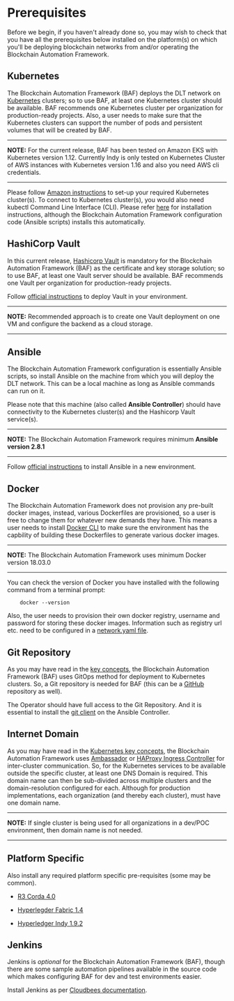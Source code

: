 Prerequisites
=============

Before we begin, if you haven't already done so, you may wish to check that
you have all the prerequisites below installed on the platform(s)
on which you'll be deploying blockchain networks from and/or operating
the Blockchain Automation Framework.

## Kubernetes
The Blockchain Automation Framework (BAF) deploys the DLT network on [Kubernetes](https://kubernetes.io/) clusters; so to use BAF, at least one Kubernetes cluster should be available.
BAF recommends one Kubernetes cluster per organization for production-ready projects. 
Also, a user needs to make sure that the Kubernetes clusters can support the number of pods and persistent volumes that will be created by BAF.

---
**NOTE:** For the current release, BAF has been tested on Amazon EKS with Kubernetes version 1.12. Currently Indy is only tested on Kubernetes Cluster of AWS instances with Kubernetes version 1.16 and also you need AWS cli credentials.

---

Please follow [Amazon instructions](https://aws.amazon.com/eks/getting-started/) to set-up your required Kubernetes cluster(s).
To connect to Kubernetes cluster(s), you would also need kubectl Command Line Interface (CLI). Please refer [here](https://kubernetes.io/docs/tasks/tools/install-kubectl/) for installation instructions, although the Blockchain Automation Framework configuration code (Ansible scripts) installs this automatically.

## HashiCorp Vault
In this current release, [Hashicorp Vault](https://www.vaultproject.io/) is mandatory for the Blockchain Automation Framework (BAF) as the certificate and key storage solution; so to use BAF, at least one Vault server should be available. BAF recommends one Vault per organization for production-ready projects. 

Follow [official instructions](https://www.vaultproject.io/docs/install/) to deploy Vault in your environment. 

---
**NOTE:** Recommended approach is to create one Vault deployment on one VM and configure the backend as a cloud storage.

---

## Ansible

The Blockchain Automation Framework configuration is essentially Ansible scripts, so install Ansible on the machine from which you will deploy the DLT network. This can be a local machine as long as Ansible commands can run on it.

Please note that this machine (also called **Ansible Controller**) should have connectivity to the Kubernetes cluster(s) and the Hashicorp Vault service(s).

---
**NOTE:** The Blockchain Automation Framework requires minimum **Ansible version 2.8.1**

---

Follow [official instructions](https://docs.ansible.com/ansible/latest/installation_guide/intro_installation.html) to install Ansible in a new environment.

## Docker

The Blockchain Automation Framework does not provision any pre-built docker images, instead, various Dockerfiles are provisioned, so a user is free to change them for whatever new demands they have. This means a user needs to install [Docker CLI](https://docs.docker.com/install/) to make sure the environment has the capbility of building these Dockerfiles to generate various docker images.

---
**NOTE:** The Blockchain Automation Framework uses minimum Docker version 18.03.0

---

You can check the version of Docker you have installed with the following
command from a terminal prompt:
```
    docker --version
```

Also, the user needs to provision their own docker registry, username and password for storing these docker images. Information such as registry url etc. need to be configured in a [network.yaml file](./operations/fabric_networkyaml.md).

## Git Repository
As you may have read in the [key concepts](keyconcepts), the Blockchain Automation Framework (BAF) uses GitOps method for deployment to Kubernetes clusters. So, a Git repository is needed for BAF (this can be a [GitHub](https://github.com/) repository as well).

The Operator should have full access to the Git Repository. 
And it is essential to install the [git client](https://git-scm.com/download) on the Ansible Controller.

## Internet Domain
As you may have read in the [Kubernetes key concepts](keyConcepts/kubernetes), the Blockchain Automation Framework uses [Ambassador](https://www.getambassador.io/about/why-ambassador/) or [HAProxy Ingress Controller](https://www.haproxy.com/documentation/hapee/1-9r1/traffic-management/kubernetes-ingress-controller/) for inter-cluster communication. So, for the Kubernetes services to be available outside the specific cluster, at least one DNS Domain is required. This domain name can then be sub-divided across multiple clusters and the domain-resolution configured for each.
Although for production implementations, each organization (and thereby each cluster), must have one domain name.

---
**NOTE:** If single cluster is being used for all organizations in a dev/POC environment, then domain name is not needed.

---

## Platform Specific
Also install any required platform specific pre-requisites (some may be common).
* [R3 Corda 4.0](https://docs.corda.net/releases/release-V4.0/)

* [Hyperlegder Fabric 1.4](https://hyperledger-fabric.readthedocs.io/en/release-1.4/)

* [Hyperledger Indy 1.9.2](https://hyperledger-indy.readthedocs.io/en/latest/index.html)


## Jenkins

Jenkins is *optional* for the Blockchain Automation Framework (BAF), though there are some sample automation pipelines available in the source code which makes configuring BAF for dev and test environments easier.

Install Jenkins as per [Cloudbees documentation](https://www.cloudbees.com/jenkins/about).